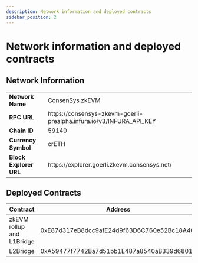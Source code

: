 ```yaml
---
description: Network information and deployed contracts
sidebar_position: 2
---
```


# Network information and deployed contracts

## Network Information

<table>
    <tr>
        <td align="left"><b>Network Name</b></td>
        <td align="left">ConsenSys zkEVM</td>
    </tr>
    <tr>
        <td align="left"><b>RPC URL</b></td>
        <td align="left">https://consensys-zkevm-goerli-prealpha.infura.io/v3/INFURA_API_KEY</td>
    </tr>
    <tr>
        <td align="left"><b>Chain ID</b></td>
        <td align="left">59140</td>
    </tr>
    <tr>
        <td align="left"><b>Currency Symbol</b></td>
        <td align="left">crETH</td>
    </tr>
    <tr>
        <td align="left"><b>Block Explorer URL</b></td>
        <td align="left">https://explorer.goerli.zkevm.consensys.net/</td>
    </tr>
</table>

## Deployed Contracts

| Contract | Address |
| --- | --- |
| zkEVM rollup and L1Bridge | [0xE87d317eB8dcc9afE24d9f63D6C760e52Bc18A40](https://goerli.etherscan.io/address/0xe87d317eb8dcc9afe24d9f63d6c760e52bc18a40) |
| L2Bridge | [0xA59477f7742Ba7d51bb1E487a8540aB339d6801d](https://explorer.goerli.zkevm.consensys.net/address/0xA59477f7742Ba7d51bb1E487a8540aB339d6801d) |
